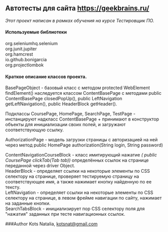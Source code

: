 ## Автотесты для cайта https://geekbrains.ru/
<i>Этот проект написан в рамках обучения на курсе Тестировщик ПО.</i>
#### Используемые библиотеки
org.seleniumhq.selenium <br>
org.junit.jupiter  <br>
org.hamcrest <br>
io.github.bonigarcia <br>
org.projectlombok
#### Краткое описание классов проекта.
BasePageObject  - базовый класс c методом protected WebElement findElement() наследуется классом 
ContentBasePage с методами public ContentBasePage closedPopUp(),  public LeftNavigation getLeftNavigation(), public HeaderBlock getHeader(). <br>

Подклассы CoursePage, HomePage, SearchPage, TestPage - инстанцируют надкласс ContentBasePage + принимают в конструктор объекты для инициализации своих полей,
 и загружают соответствующую ссылку.<br>

AuthorizationPage - модель загрузки страницы с авторизацией на ней через метод public HomePage authorization(String login, String password)<br>

ContentNavigationCourseBlock - класс имитирующий нажатие <i>( public CoursePage clickTab(Tab tab)) </i> определённых ссылок на странице переданной через driver Object.<br>
HeaderBlock - определяет ссылки на некоторые элементы по CSS селектору на странице, проверяет тестируемую страницу на соответствующее имя, а также нажимает кнопку найденную по ее тексту.<br>
LeftNavigation - определяет ссылки на некоторые элементы по CSS селектору на странице, в левом фрейме навигации по сайту, нажимает на заданные кнопки.<br>
SearchTabsBlock - инициализирует пор CSS селектору поля для "нажатия" заданных при тесте навигационных ссылок.<br>

 ###Author
 Kots Natalia, kotsnat@gmail.com
